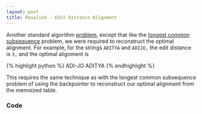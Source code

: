```yaml
---
layout: post
title: Rosalind - Edit Distance Alignment
---
```


Another standard algorithm [problem,](http://rosalind.info/problems/edta/) except that like the [longest common subsequence](http://adijo.github.io/2016/01/28/rosalind-finding-a-shared-spliced-motif/) problem, we were required to reconstruct the optimal alignment. For example, for the strings `ADITYA` and `ADIJO,` the edit distance is `3,` and the optimal alignment is

{% highlight python %}
ADI-JO
ADITYA
{% endhighlight %}

This requires the same technique as with the longest common subsequence problem of using the backpointer to reconstruct our optimal alignment from the memoized table.

### Code

<script src="https://gist.github.com/adijo/124fd318d8f4204ee23d.js"></script>